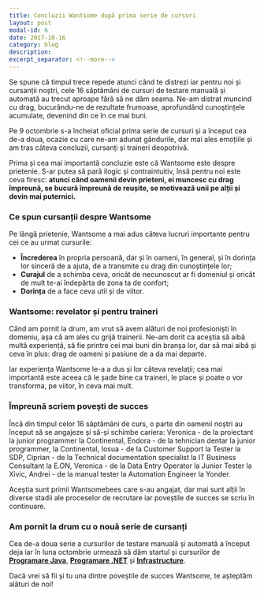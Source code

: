 ```yaml
---
title: Concluzii Wantsome după prima serie de cursuri
layout: post
modal-id: 6
date: 2017-10-16
category: blog
description:
excerpt_separator: <!--more-->
---
```

Se spune că timpul trece repede atunci când te distrezi iar pentru noi și cursanții noștri, cele 16 săptămâni de cursuri de testare manuală și automată au trecut aproape fără să ne dăm seama. Ne-am distrat muncind cu drag, bucurându-ne de rezultate frumoase, aprofundând cunoștințele acumulate, devenind din ce în ce mai buni.

Pe 9 octombrie s-a încheiat oficial prima serie de cursuri și a început cea de-a doua, ocazie cu care ne-am adunat gândurile, dar mai ales emoțiile și am tras câteva concluzii, cursanți și traineri deopotrivă.
<!--more-->
Prima și cea mai importantă concluzie este că Wantsome este despre prietenie. S-ar putea să pară ilogic și contraintuitiv, însă pentru noi este ceva firesc: <strong>atunci când oamenii devin prieteni, ei muncesc cu drag împreună, se bucură împreună de reușite, se motivează unii pe alții și devin mai puternici.</strong>

<h3>Ce spun cursanții despre Wantsome</h3>

Pe lângă prietenie, Wantsome a mai adus câteva lucruri importante pentru cei ce au urmat cursurile:
<ul>
  <li><strong>Încrederea</strong> în propria persoană, dar și în oameni, în general, și în dorința lor sinceră de a ajuta, de a transmite cu drag din cunoștințele lor;</li>
  <li><strong>Curajul</strong> de a schimba ceva, oricât de necunoscut ar fi domeniul și oricât de mult te-ai îndepărta de zona ta de confort;</li>
  <li><strong>Dorința</strong> de a face ceva util și de viitor.</li>
</ul>

<h3>Wantsome: revelator și pentru traineri</h3>

Când am pornit la drum, am vrut să avem alături de noi profesioniști în domeniu, așa că am ales cu grijă trainerii. Ne-am dorit ca aceștia să aibă multă experiență, să fie printre cei mai buni din branșa lor, dar să mai aibă și ceva în plus: drag de oameni și pasiune de a da mai departe.

Iar experiența Wantsome le-a a dus și lor câteva revelații; cea mai importantă este aceea că le șade bine ca traineri, le place și poate o vor transforma, pe viitor, în ceva mai mult.

<h3>Împreună scriem povești de succes</h3>

Încă din timpul celor 16 săptămâni de curs, o parte din oamenii noștri au început să se angajeze și să-și schimbe cariera: Veronica - de la proiectant la junior programmer la Continental, Endora - de la tehnician dentar la junior programmer, la Continental, Iosua - de la Customer Support la Tester la SDP, Ciprian - de la Technical documentation specialist la IT Business Consultant la E.ON, Veronica - de la Data Entry Operator la Junior Tester la Xivic, Andrei - de la manual tester la Automation Engineer la Yonder.

Aceștia sunt primii Wantsomebees care s-au angajat, dar mai sunt alții în diverse stadii ale proceselor de recrutare iar poveștile de succes se scriu în continuare.

<h3>Am pornit la drum cu o nouă serie de cursanți</h3>

Cea de-a doua serie a cursurilor de testare manuală și automată a început deja iar în luna octombrie urmează să dăm startul și cursurilor de <a href="{{ site.url }}/curs-programare-java-iasi"><strong>Programare Java</strong></a>, <a href="{{ site.url }}/curs-programare-dot-net-iasi"><strong>Programare .NET</strong></a> și <a href="{{ site.url }}/curs-infrastructure-iasi"><strong>Infrastructure</strong></a>.

Dacă vrei să fii și tu una dintre poveștile de succes Wantsome, te așteptăm alături de noi!
